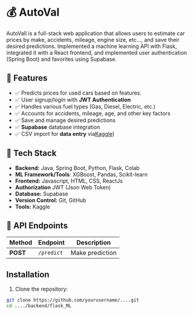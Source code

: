 # 💰 AutoVal  

AutoVall is a full-stack web application that allows users to estimate car prices by make, accidents, mileage, engine size, etc…, and save their desired predictions. Implemented a machine learning API with Flask, integrated it with a React frontend, and implemented user authentication (Spring Boot) and favorites using Supabase.

## 📌 Features  
- ✅ Predicts prices for used cars based on features.
- ✅ User signup/login with **JWT Authentication**
- ✅ Handles various fuel types (Gas, Diesel, Electric, etc.)
- ✅ Accounts for accidents, mileage, age, and other key factors
- ✅ Save and manage desired predictions
- ✅ **Supabase** database integration  
- ✅ CSV import for **data entry** via[Kaggle](https://www.kaggle.com/datasets/taeefnajib/used-car-price-prediction-dataset)) 

## 🚀 Tech Stack  

- **Backend:** Java, Spring Boot, Python, Flask, Colab
- **ML Framework/Tools**: XGBoost, Pandas, Scikit-learn
- **Frontend:** Javascript, HTML, CSS, ReactJs
- **Authorization** JWT (Json Web Token)
- **Database:** Supabase  
- **Version Control:** Git, GitHub  
- **Tools:** Kaggle



## 📂 API Endpoints  

| Method | Endpoint           | Description              |
|--------|-------------------|--------------------------|
| **POST**    | `/predict`       | Make prediction             |




## Installation

1. Clone the repository:
```bash
git clone https://github.com/yourusername/....git
cd ..../backend/flask_ML 
